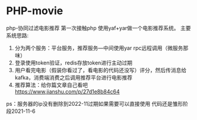 # PHP-movie

php-协同过滤电影推荐
第一次接触php 使用yaf+yar做一个电影推荐系统。
主要系统思路:
1.	分为两个服务：平台服务，推荐服务—中间使用yar rpc远程调用（微服务那味）
2.	登录使用token验证，redis存放token进行主动过期
3.	用户看完电影（假装你看过了，看电影的代码还没写）评分，然后传消息给kafka，消费端消费之后调用推荐平台进行电影推荐
4.	推荐算法：给你篇文章自己看吧  https://www.jianshu.com/p/27d1e8b84c64

ps：服务器的ip没有删除到2022-11过期如果需要可以直接使用
代码还是雏形阶段2021-11-6
